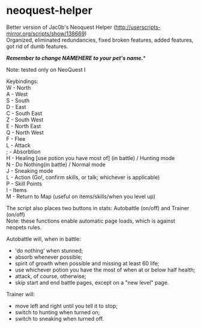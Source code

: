 # neoquest-helper
Better version of Jac0b's Neoquest Helper (http://userscripts-mirror.org/scripts/show/138669)  
Organized, eliminated redundancies, fixed broken features, added features, got rid of dumb features. 

*****Remember to change NAMEHERE to your pet's name.******

Note: tested only on NeoQuest I

Keybindings:  
W - North   
A - West   
S - South   
D - East   
C - South East   
Z - South West   
E - North East   
Q - North West   
F - Flee   
L - Attack   
; - Absorbtion   
H - Healing [use potion you have most of] (in battle) / Hunting mode   
N - Do Nothing(in battle) / Normal mode   
J - Sneaking mode   
L - Action (Go!, confirm skills, or talk; whichever is applicable)  
P - Skill Points   
I - Items   
M - Return to Map (useful on items/skills/when you level up)  

The script also places two buttons in stats: Autobattle (on/off) and Trainer (on/off)  
Note: these functions enable automatic page loads, which is against neopets rules.  

Autobattle will, when in battle:  
 - 'do nothing' when stunned;  
 - absorb whenever possible;  
 - spirit of growth when possible and missing at least 60 life;  
 - use whichever potion you have the most of when at or below half health;  
 - attack, of course, otherwise;  
 - skip start and end battle pages, except on a "new level" page.  

Trainer will:  
 - move left and right until you tell it to stop;  
 - switch to hunting when turned on;  
 - switch to sneaking when turned off.  
